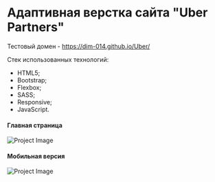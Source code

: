 # Адаптивная верстка сайта "Uber Partners"

Тестовый домен - https://dim-014.github.io/Uber/

Стек использованных технологий:
- HTML5;
- Bootstrap;
- Flexbox;
- SASS;
- Responsive;
- JavaScript.

#### Главная страница

![Project Image](https://github.com/dim-014/Uber/raw/master/Uber_homepage.jpg)

#### Мобильная версия

![Project Image](https://github.com/dim-014/Uber/raw/master/Uber_mobile.jpg)
